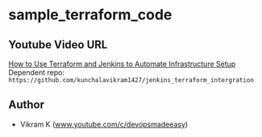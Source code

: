 # sample_terraform_code
## Youtube Video URL
[How to Use Terraform and Jenkins to Automate Infrastructure Setup](https://youtu.be/kIDiP3Unj7Y)
Dependent repo: `https://github.com/kunchalavikram1427/jenkins_terraform_intergration`
## Author
- Vikram K (www.youtube.com/c/devopsmadeeasy)
